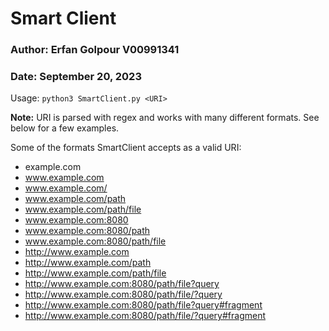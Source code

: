 # Smart Client
### Author: Erfan Golpour V00991341
### Date: September 20, 2023

Usage: `python3 SmartClient.py <URI>`

**Note:** URI is parsed with regex and works with many different formats. See below for a few examples.


Some of the formats SmartClient accepts as a valid URI:
- example.com
- www.example.com
- www.example.com/
- www.example.com/path
- www.example.com/path/file
- www.example.com:8080
- www.example.com:8080/path
- www.example.com:8080/path/file
- http://www.example.com
- http://www.example.com/path
- http://www.example.com/path/file
- http://www.example.com:8080/path/file?query
- http://www.example.com:8080/path/file/?query
- http://www.example.com:8080/path/file?query#fragment
- http://www.example.com:8080/path/file/?query#fragment
